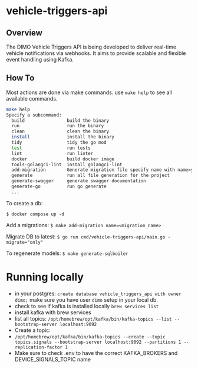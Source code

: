 # vehicle-triggers-api

## Overview

The DIMO Vehicle Triggers API is being developed to deliver real-time vehicle notifications via webhooks. It aims to provide scalable and flexible event handling using Kafka.

## How To

Most actions are done via make commands. use `make help` to see all available commands.

```bash
make help
Specify a subcommand:
  build                build the binary
  run                  run the binary
  clean                clean the binary
  install              install the binary
  tidy                 tidy the go mod
  test                 run tests
  lint                 run linter
  docker               build docker image
  tools-golangci-lint  install golangci-lint
  add-migration        Generate migration file specify name with name=your_migration_name
  generate             run all file generation for the project
  generate-swagger     generate swagger documentation
  generate-go          run go generate
  ...
```

To create a db:

`$ docker compose up -d`

Add a migrations:
`$ make add-migration name=<migration_name>`

Migrate DB to latest:
`$ go run cmd/vehicle-triggers-api/main.go -migrate="only"`

To regenerate models:
`$ make generate-sqlboiler`

# Running locally

- in your postgres: `create database vehicle_triggers_api with owner dimo;` make sure you have user `dimo` setup in your local db.
- check to see if kafka is installed locally `brew services list`
- install kafka with brew services
- list all topics: `/opt/homebrew/opt/kafka/bin/kafka-topics --list --bootstrap-server localhost:9092`
- Create a topic:
- `/opt/homebrew/opt/kafka/bin/kafka-topics --create --topic topics.signals --bootstrap-server localhost:9092 --partitions 1 --replication-factor 1`
- Make sure to check .env to have the correct KAFKA_BROKERS and DEVICE_SIGNALS_TOPIC name
